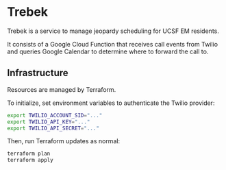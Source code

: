 # Trebek

Trebek is a service to manage jeopardy scheduling for UCSF EM residents.

It consists of a Google Cloud Function that receives call events from Twilio and
queries Google Calendar to determine where to forward the call to.

## Infrastructure

Resources are managed by Terraform.

To initialize, set environment variables to authenticate the Twilio provider:

```bash
export TWILIO_ACCOUNT_SID="..."
export TWILIO_API_KEY="..."
export TWILIO_API_SECRET="..."
```

Then, run Terraform updates as normal:

```bash
terraform plan
terraform apply
```
